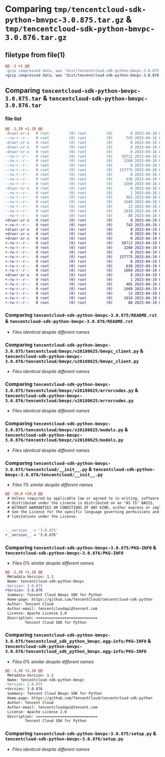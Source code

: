 # Comparing `tmp/tencentcloud-sdk-python-bmvpc-3.0.875.tar.gz` & `tmp/tencentcloud-sdk-python-bmvpc-3.0.876.tar.gz`

## filetype from file(1)

```diff
@@ -1 +1 @@
-gzip compressed data, was "dist/tencentcloud-sdk-python-bmvpc-3.0.875.tar", last modified: Tue Apr 18 00:23:13 2023, max compression
+gzip compressed data, was "dist/tencentcloud-sdk-python-bmvpc-3.0.876.tar", last modified: Wed Apr 19 00:18:32 2023, max compression
```

## Comparing `tencentcloud-sdk-python-bmvpc-3.0.875.tar` & `tencentcloud-sdk-python-bmvpc-3.0.876.tar`

### file list

```diff
@@ -1,19 +1,19 @@
-drwxr-xr-x   0 root         (0) root         (0)        0 2023-04-18 00:23:13.000000 tencentcloud-sdk-python-bmvpc-3.0.875/
--rw-r--r--   0 root         (0) root         (0)      743 2023-04-18 00:23:13.000000 tencentcloud-sdk-python-bmvpc-3.0.875/README.rst
-drwxr-xr-x   0 root         (0) root         (0)        0 2023-04-18 00:23:13.000000 tencentcloud-sdk-python-bmvpc-3.0.875/tencentcloud/
-drwxr-xr-x   0 root         (0) root         (0)        0 2023-04-18 00:23:13.000000 tencentcloud-sdk-python-bmvpc-3.0.875/tencentcloud/bmvpc/
-drwxr-xr-x   0 root         (0) root         (0)        0 2023-04-18 00:23:13.000000 tencentcloud-sdk-python-bmvpc-3.0.875/tencentcloud/bmvpc/v20180625/
--rw-r--r--   0 root         (0) root         (0)    58712 2023-04-18 00:23:13.000000 tencentcloud-sdk-python-bmvpc-3.0.875/tencentcloud/bmvpc/v20180625/bmvpc_client.py
--rw-r--r--   0 root         (0) root         (0)     3260 2023-04-18 00:23:13.000000 tencentcloud-sdk-python-bmvpc-3.0.875/tencentcloud/bmvpc/v20180625/errorcodes.py
--rw-r--r--   0 root         (0) root         (0)        0 2023-04-18 00:23:13.000000 tencentcloud-sdk-python-bmvpc-3.0.875/tencentcloud/bmvpc/v20180625/__init__.py
--rw-r--r--   0 root         (0) root         (0)   157775 2023-04-18 00:23:13.000000 tencentcloud-sdk-python-bmvpc-3.0.875/tencentcloud/bmvpc/v20180625/models.py
--rw-r--r--   0 root         (0) root         (0)        0 2023-04-18 00:23:13.000000 tencentcloud-sdk-python-bmvpc-3.0.875/tencentcloud/bmvpc/__init__.py
--rw-r--r--   0 root         (0) root         (0)      630 2023-04-18 00:23:13.000000 tencentcloud-sdk-python-bmvpc-3.0.875/tencentcloud/__init__.py
--rw-r--r--   0 root         (0) root         (0)     1669 2023-04-18 00:23:13.000000 tencentcloud-sdk-python-bmvpc-3.0.875/PKG-INFO
-drwxr-xr-x   0 root         (0) root         (0)        0 2023-04-18 00:23:13.000000 tencentcloud-sdk-python-bmvpc-3.0.875/tencentcloud_sdk_python_bmvpc.egg-info/
--rw-r--r--   0 root         (0) root         (0)        1 2023-04-18 00:23:13.000000 tencentcloud-sdk-python-bmvpc-3.0.875/tencentcloud_sdk_python_bmvpc.egg-info/dependency_links.txt
--rw-r--r--   0 root         (0) root         (0)      465 2023-04-18 00:23:13.000000 tencentcloud-sdk-python-bmvpc-3.0.875/tencentcloud_sdk_python_bmvpc.egg-info/SOURCES.txt
--rw-r--r--   0 root         (0) root         (0)     1669 2023-04-18 00:23:13.000000 tencentcloud-sdk-python-bmvpc-3.0.875/tencentcloud_sdk_python_bmvpc.egg-info/PKG-INFO
--rw-r--r--   0 root         (0) root         (0)       13 2023-04-18 00:23:13.000000 tencentcloud-sdk-python-bmvpc-3.0.875/tencentcloud_sdk_python_bmvpc.egg-info/top_level.txt
--rw-r--r--   0 root         (0) root         (0)     1010 2023-04-18 00:23:13.000000 tencentcloud-sdk-python-bmvpc-3.0.875/setup.py
--rw-r--r--   0 root         (0) root         (0)       88 2023-04-18 00:23:13.000000 tencentcloud-sdk-python-bmvpc-3.0.875/setup.cfg
+drwxr-xr-x   0 root         (0) root         (0)        0 2023-04-19 00:18:32.000000 tencentcloud-sdk-python-bmvpc-3.0.876/
+-rw-r--r--   0 root         (0) root         (0)      743 2023-04-19 00:18:31.000000 tencentcloud-sdk-python-bmvpc-3.0.876/README.rst
+drwxr-xr-x   0 root         (0) root         (0)        0 2023-04-19 00:18:32.000000 tencentcloud-sdk-python-bmvpc-3.0.876/tencentcloud/
+drwxr-xr-x   0 root         (0) root         (0)        0 2023-04-19 00:18:32.000000 tencentcloud-sdk-python-bmvpc-3.0.876/tencentcloud/bmvpc/
+drwxr-xr-x   0 root         (0) root         (0)        0 2023-04-19 00:18:32.000000 tencentcloud-sdk-python-bmvpc-3.0.876/tencentcloud/bmvpc/v20180625/
+-rw-r--r--   0 root         (0) root         (0)    58712 2023-04-19 00:18:31.000000 tencentcloud-sdk-python-bmvpc-3.0.876/tencentcloud/bmvpc/v20180625/bmvpc_client.py
+-rw-r--r--   0 root         (0) root         (0)     3260 2023-04-19 00:18:31.000000 tencentcloud-sdk-python-bmvpc-3.0.876/tencentcloud/bmvpc/v20180625/errorcodes.py
+-rw-r--r--   0 root         (0) root         (0)        0 2023-04-19 00:18:31.000000 tencentcloud-sdk-python-bmvpc-3.0.876/tencentcloud/bmvpc/v20180625/__init__.py
+-rw-r--r--   0 root         (0) root         (0)   157775 2023-04-19 00:18:31.000000 tencentcloud-sdk-python-bmvpc-3.0.876/tencentcloud/bmvpc/v20180625/models.py
+-rw-r--r--   0 root         (0) root         (0)        0 2023-04-19 00:18:31.000000 tencentcloud-sdk-python-bmvpc-3.0.876/tencentcloud/bmvpc/__init__.py
+-rw-r--r--   0 root         (0) root         (0)      630 2023-04-19 00:18:31.000000 tencentcloud-sdk-python-bmvpc-3.0.876/tencentcloud/__init__.py
+-rw-r--r--   0 root         (0) root         (0)     1669 2023-04-19 00:18:32.000000 tencentcloud-sdk-python-bmvpc-3.0.876/PKG-INFO
+drwxr-xr-x   0 root         (0) root         (0)        0 2023-04-19 00:18:32.000000 tencentcloud-sdk-python-bmvpc-3.0.876/tencentcloud_sdk_python_bmvpc.egg-info/
+-rw-r--r--   0 root         (0) root         (0)        1 2023-04-19 00:18:32.000000 tencentcloud-sdk-python-bmvpc-3.0.876/tencentcloud_sdk_python_bmvpc.egg-info/dependency_links.txt
+-rw-r--r--   0 root         (0) root         (0)      465 2023-04-19 00:18:32.000000 tencentcloud-sdk-python-bmvpc-3.0.876/tencentcloud_sdk_python_bmvpc.egg-info/SOURCES.txt
+-rw-r--r--   0 root         (0) root         (0)     1669 2023-04-19 00:18:32.000000 tencentcloud-sdk-python-bmvpc-3.0.876/tencentcloud_sdk_python_bmvpc.egg-info/PKG-INFO
+-rw-r--r--   0 root         (0) root         (0)       13 2023-04-19 00:18:32.000000 tencentcloud-sdk-python-bmvpc-3.0.876/tencentcloud_sdk_python_bmvpc.egg-info/top_level.txt
+-rw-r--r--   0 root         (0) root         (0)     1010 2023-04-19 00:18:31.000000 tencentcloud-sdk-python-bmvpc-3.0.876/setup.py
+-rw-r--r--   0 root         (0) root         (0)       88 2023-04-19 00:18:32.000000 tencentcloud-sdk-python-bmvpc-3.0.876/setup.cfg
```

### Comparing `tencentcloud-sdk-python-bmvpc-3.0.875/README.rst` & `tencentcloud-sdk-python-bmvpc-3.0.876/README.rst`

 * *Files identical despite different names*

### Comparing `tencentcloud-sdk-python-bmvpc-3.0.875/tencentcloud/bmvpc/v20180625/bmvpc_client.py` & `tencentcloud-sdk-python-bmvpc-3.0.876/tencentcloud/bmvpc/v20180625/bmvpc_client.py`

 * *Files identical despite different names*

### Comparing `tencentcloud-sdk-python-bmvpc-3.0.875/tencentcloud/bmvpc/v20180625/errorcodes.py` & `tencentcloud-sdk-python-bmvpc-3.0.876/tencentcloud/bmvpc/v20180625/errorcodes.py`

 * *Files identical despite different names*

### Comparing `tencentcloud-sdk-python-bmvpc-3.0.875/tencentcloud/bmvpc/v20180625/models.py` & `tencentcloud-sdk-python-bmvpc-3.0.876/tencentcloud/bmvpc/v20180625/models.py`

 * *Files identical despite different names*

### Comparing `tencentcloud-sdk-python-bmvpc-3.0.875/tencentcloud/__init__.py` & `tencentcloud-sdk-python-bmvpc-3.0.876/tencentcloud/__init__.py`

 * *Files 1% similar despite different names*

```diff
@@ -10,8 +10,8 @@
 # Unless required by applicable law or agreed to in writing, software
 # distributed under the License is distributed on an "AS IS" BASIS,
 # WITHOUT WARRANTIES OR CONDITIONS OF ANY KIND, either express or implied.
 # See the License for the specific language governing permissions and
 # limitations under the License.
 
 
-__version__ = '3.0.875'
+__version__ = '3.0.876'
```

### Comparing `tencentcloud-sdk-python-bmvpc-3.0.875/PKG-INFO` & `tencentcloud-sdk-python-bmvpc-3.0.876/PKG-INFO`

 * *Files 0% similar despite different names*

```diff
@@ -1,10 +1,10 @@
 Metadata-Version: 1.1
 Name: tencentcloud-sdk-python-bmvpc
-Version: 3.0.875
+Version: 3.0.876
 Summary: Tencent Cloud Bmvpc SDK for Python
 Home-page: https://github.com/TencentCloud/tencentcloud-sdk-python
 Author: Tencent Cloud
 Author-email: tencentcloudapi@tencent.com
 License: Apache License 2.0
 Description: ============================
         Tencent Cloud SDK for Python
```

### Comparing `tencentcloud-sdk-python-bmvpc-3.0.875/tencentcloud_sdk_python_bmvpc.egg-info/PKG-INFO` & `tencentcloud-sdk-python-bmvpc-3.0.876/tencentcloud_sdk_python_bmvpc.egg-info/PKG-INFO`

 * *Files 0% similar despite different names*

```diff
@@ -1,10 +1,10 @@
 Metadata-Version: 1.1
 Name: tencentcloud-sdk-python-bmvpc
-Version: 3.0.875
+Version: 3.0.876
 Summary: Tencent Cloud Bmvpc SDK for Python
 Home-page: https://github.com/TencentCloud/tencentcloud-sdk-python
 Author: Tencent Cloud
 Author-email: tencentcloudapi@tencent.com
 License: Apache License 2.0
 Description: ============================
         Tencent Cloud SDK for Python
```

### Comparing `tencentcloud-sdk-python-bmvpc-3.0.875/setup.py` & `tencentcloud-sdk-python-bmvpc-3.0.876/setup.py`

 * *Files identical despite different names*

